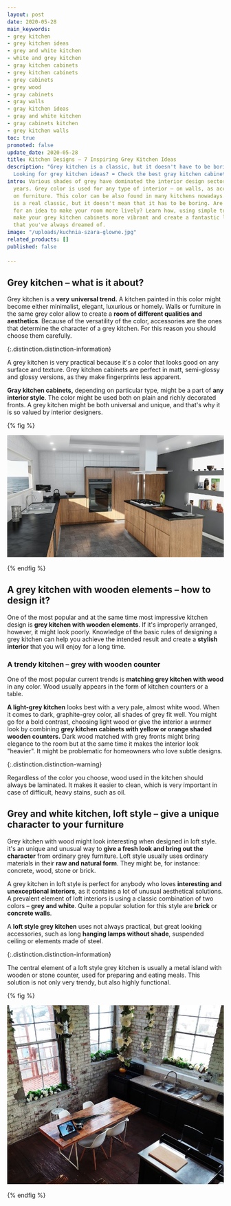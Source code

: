 ```yaml
---
layout: post
date: 2020-05-28
main_keywords:
- grey kitchen
- grey kitchen ideas
- grey and white kitchen
- white and grey kitchen
- gray kitchen cabinets
- grey kitchen cabinets
- grey cabinets
- grey wood
- gray cabinets
- gray walls
- gray kitchen ideas
- gray and white kitchen
- gray cabinets kitchen
- grey kitchen walls
toc: true
promoted: false
update_date: 2020-05-28
title: Kitchen Designs – 7 Inspiring Grey Kitchen Ideas
description: "Grey kitchen is a classic, but it doesn't have to be boring! \U0001F4A1
  Looking for grey kitchen ideas? ➡️ Check the best gray kitchen cabinets designs."
intro: Various shades of grey have dominated the interior design sector in the recent
  years. Grey color is used for any type of interior – on walls, as accessories, or
  on furniture. This color can be also found in many kitchens nowadays. A grey kitchen
  is a real classic, but it doesn't mean that it has to be boring. Are you looking
  for an idea to make your room more lively? Learn how, using simple tricks, you can
  make your grey kitchen cabinets more vibrant and create a fantastic looking interior
  that you've always dreamed of.
image: "/uploads/kuchnia-szara-glowne.jpg"
related_products: []
published: false

---
```

## Grey kitchen – what is it about?

Grey kitchen is a **very** **universal trend.** A kitchen painted in this color might become either minimalist, elegant, luxurious or homely. Walls or furniture in the same grey color allow to create a **room of different qualities and aesthetics**. Because of the versatility of the color, accessories are the ones that determine the character of a grey kitchen. For this reason you should choose them carefully.

{:.distinction.distinction-information}

A grey kitchen is very practical because it's a color that looks good on any surface and texture. Grey kitchen cabinets are perfect in matt, semi-glossy and glossy versions, as they make fingerprints less apparent.

**Gray kitchen cabinets,** depending on particular type, might be a part of **any interior style**. The color might be used both on plain and richly decorated fronts. A grey kitchen might be both universal and unique, and that's why it is so valued by interior designers.

{% fig %}

![Grey kitchen – what is it about?](/uploads/szara-kuchnia-trend.jpg "Grey kitchen – what is it about?")

{% endfig %}

## A grey kitchen with wooden elements – how to design it?

One of the most popular and at the same time most impressive kitchen design is **grey kitchen with wooden elements**. If it's improperly arranged, however, it might look poorly. Knowledge of the basic rules of designing a grey kitchen can help you achieve the intended result and create a **stylish interior** that you will enjoy for a long time.

### A trendy kitchen – grey with wooden counter

One of the most popular current trends is **matching grey kitchen with wood** in any color. Wood usually appears in the form of kitchen counters or a table.

**A light-grey kitchen** looks best with a very pale, almost white wood. When it comes to dark, graphite-grey color, all shades of grey fit well. You might go for a bold contrast, choosing light wood or give the interior a warmer look by combining **grey kitchen cabinets with yellow or orange shaded wooden counters.** Dark wood matched with grey fronts might bring elegance to the room but at the same time it makes the interior look "heavier". It might be problematic for homeowners who love subtle designs.

{:.distinction.distinction-warning}

Regardless of the color you choose, wood used in the kitchen should always be laminated. It makes it easier to clean, which is very important in case of difficult, heavy stains, such as oil.

## Grey and white kitchen, loft style – give a unique character to your furniture

Grey kitchen with wood might look interesting when designed in loft style. it's an unique and unusual way to **give a fresh look and bring out the** **character** from ordinary grey furniture. Loft style usually uses ordinary materials in their **raw and natural form**. They might be, for instance: concrete, wood, stone or brick.

A grey kitchen in loft style is perfect for anybody who loves **interesting and unexceptional interiors**, as it contains a lot of unusual aesthetical solutions. A prevalent element of loft interiors is using a classic combination of two colors – **grey and white**. Quite a popular solution for this style are **brick** or **concrete walls**.

A **loft style grey kitchen** uses not always practical, but great looking accessories, such as long **hanging lamps without shade**, suspended ceiling or elements made of steel.

{:.distinction.distinction-information}

The central element of a loft style grey kitchen is usually a metal island with wooden or stone counter, used for preparing and eating meals. This solution is not only very trendy, but also highly functional.

{% fig %}

![Grey and white kitchen, loft style – give a unique character to your furniture](/uploads/kuchnia-w-stylu-loft.jpg "Grey and white kitchen, loft style – give a unique character to your furniture")

{% endfig %}

## 